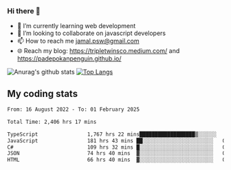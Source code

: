 ### Hi there 👋

<!--
**padepokanpenguin/padepokanpenguin** is a ✨ _special_ ✨ repository because its `README.md` (this file) appears on your GitHub profile.
-->

- 🌱 I’m currently learning  web development
- 👯 I’m looking to collaborate on javascript developers
- 📫 How to reach me jamal.psw@gmail.com
- 🌐 Reach my blog:
   https://tripletwinsco.medium.com/ and
   https://padepokanpenguin.github.io/

![Anurag's github stats](https://github-readme-stats.vercel.app/api?username=padepokanpenguin&count_private=true&disable_animations=false&show_icons=true&theme=default)
[![Top Langs](https://github-readme-stats.vercel.app/api/top-langs/?username=padepokanpenguin&theme=default&layout=compact)](https://github.com/padepokanpenguin)

## My coding stats

<!--START_SECTION:waka-->

```txt
From: 16 August 2022 - To: 01 February 2025

Total Time: 2,406 hrs 17 mins

TypeScript                1,767 hrs 22 mins██████████████████▒░░░░░░   73.45 %
JavaScript                181 hrs 43 mins ██░░░░░░░░░░░░░░░░░░░░░░░   07.55 %
C#                        109 hrs 32 mins █░░░░░░░░░░░░░░░░░░░░░░░░   04.55 %
JSON                      74 hrs 40 mins  ▓░░░░░░░░░░░░░░░░░░░░░░░░   03.10 %
HTML                      66 hrs 40 mins  ▓░░░░░░░░░░░░░░░░░░░░░░░░   02.77 %
```

<!--END_SECTION:waka-->


